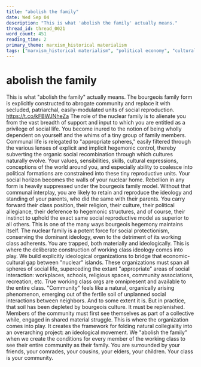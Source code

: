 ```yaml
---
title: "abolish the family"
date: Wed Sep 04
description: "This is what 'abolish the family' actually means."
thread_id: thread_0021
word_count: 451
reading_time: 2
primary_theme: marxism_historical materialism
tags: ["marxism_historical materialism", "political economy", "cultural criticism", "organizational theory"]
---
```


# abolish the family

This is what "abolish the family" actually means. The bourgeois family form is explicitly constructed to abrogate community and replace it with secluded, patriarchal, easily-modulated units of social reproduction. https://t.co/kFBWJNheZa The role of the nuclear family is to alienate you from the vast breadth of support and input to which you are entitled as a privilege of social life. You become inured to the notion of being wholly dependent on yourself and the whims of a tiny group of family members. Communal life is relegated to "appropriate spheres," easily filtered through the various lenses of explicit and implicit hegemonic control, thereby subverting the organic social recombination through which cultures naturally evolve. Your values, sensibilities, skills, cultural expressions, conceptions of the world around you, and especially ability to coalesce into political formations are constrained into these tiny reproductive units. Your social horizon becomes the walls of your nuclear home. Rebellion in any form is heavily suppressed under the bourgeois family model. Without that communal interplay, you are likely to retain and reproduce the ideology and standing of your parents, who did the same with their parents. You carry forward their class position, their religion, their culture, their political allegiance, their deference to hegemonic structures, and of course, their instinct to uphold the exact same social reproductive model as superior to all others. This is one of the many ways bourgeois hegemony maintains itself. The nuclear family is a potent force for social protectionism, conserving the dominant ideology, even to the detriment of its working class adherents. You are trapped, both materially and ideologically. This is where the deliberate construction of working class ideology comes into play. We build explicitly ideological organizations to bridge that economic-cultural gap between "nuclear" islands. These organizations must span all spheres of social life, superceding the extant "appropriate" areas of social interaction: workplaces, schools, religious spaces, community associations, recreation, etc. True working class orgs are omnipresent and available to the entire class. "Community" feels like a natural, organically arising phenomenon, emerging out of the fertile soil of unplanned social interactions between neighbors. And to some extent it is. But in practice, that soil has been depleted by bourgeois culture. It must be replenished. Members of the community must first see themselves as part of a collective while, engaged in shared material struggle. This is where the organization comes into play. It creates the framework for folding natural collegiality into an overarching project: an ideological movement. We "abolish the family" when we create the conditions for every member of the working class to see their entire community as their family. You are surrounded by your friends, your comrades, your cousins, your elders, your children. Your class is your community.